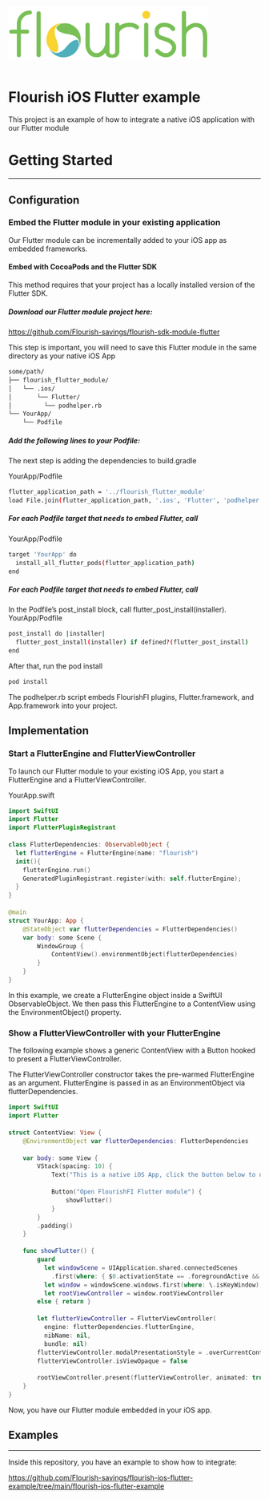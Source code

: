 [<img width="400" src="https://github.com/Flourish-savings/flourish-sdk-flutter/blob/main/images/logo_flourish.png?raw=true"/>](https://flourishfi.com)
<br>
<br>
# Flourish iOS Flutter example

This project is an example of how to integrate a native iOS application with our Flutter module
<br>

# Getting Started
___
## Configuration
### Embed the Flutter module in your existing application

Our Flutter module can be incrementally added to your iOS app as embedded frameworks.

#### Embed with CocoaPods and the Flutter SDK

This method requires that your project has a locally installed version of the Flutter SDK.

##### Download our Flutter module project here:
https://github.com/Flourish-savings/flourish-sdk-module-flutter

This step is important, you will need to save this Flutter module in the same directory as your native iOS App


```sh
some/path/
├── flourish_flutter_module/
│   └── .ios/
│       └── Flutter/
│         └── podhelper.rb
└── YourApp/
    └── Podfile
```

##### Add the following lines to your Podfile:
The next step is adding the dependencies to build.gradle

YourApp/Podfile
```sh
flutter_application_path = '../flourish_flutter_module'
load File.join(flutter_application_path, '.ios', 'Flutter', 'podhelper.rb')
```

##### For each Podfile target that needs to embed Flutter, call
YourApp/Podfile
```sh
target 'YourApp' do
  install_all_flutter_pods(flutter_application_path)
end
```

##### For each Podfile target that needs to embed Flutter, call
In the Podfile’s post_install block, call flutter_post_install(installer).
YourApp/Podfile
```sh
post_install do |installer|
  flutter_post_install(installer) if defined?(flutter_post_install)
end
```
After that, run the pod install
```sh
pod install
```
The podhelper.rb script embeds FlourishFI plugins, Flutter.framework, and App.framework into your project.


## Implementation
### Start a FlutterEngine and FlutterViewController

To launch our Flutter module to your existing iOS App, you start a FlutterEngine and a FlutterViewController.

YourApp.swift
```swift
import SwiftUI
import Flutter
import FlutterPluginRegistrant

class FlutterDependencies: ObservableObject {
  let flutterEngine = FlutterEngine(name: "flourish")
  init(){
    flutterEngine.run()
    GeneratedPluginRegistrant.register(with: self.flutterEngine);
  }
}

@main
struct YourApp: App {
    @StateObject var flutterDependencies = FlutterDependencies()
    var body: some Scene {
        WindowGroup {
            ContentView().environmentObject(flutterDependencies)
        }
    }
}
```
In this example, we create a FlutterEngine object inside a SwiftUI ObservableObject. We then pass this FlutterEngine to a ContentView using the EnvironmentObject() property.

### Show a FlutterViewController with your FlutterEngine

The following example shows a generic ContentView with a Button hooked to present a FlutterViewController.

The FlutterViewController constructor takes the pre-warmed FlutterEngine as an argument. FlutterEngine is passed in as an EnvironmentObject via flutterDependencies.

```swift
import SwiftUI
import Flutter

struct ContentView: View {
    @EnvironmentObject var flutterDependencies: FlutterDependencies
    
    var body: some View {
        VStack(spacing: 10) {
            Text("This is a native iOS App, click the button below to open our \n module in Flutter")
        
            Button("Open FlourishFI Flutter module") {
                showFlutter()
            }
        }
        .padding()
    }
    
    func showFlutter() {
        guard
          let windowScene = UIApplication.shared.connectedScenes
            .first(where: { $0.activationState == .foregroundActive && $0 is UIWindowScene }) as? UIWindowScene,
          let window = windowScene.windows.first(where: \.isKeyWindow),
          let rootViewController = window.rootViewController
        else { return }

        let flutterViewController = FlutterViewController(
          engine: flutterDependencies.flutterEngine,
          nibName: nil,
          bundle: nil)
        flutterViewController.modalPresentationStyle = .overCurrentContext
        flutterViewController.isViewOpaque = false

        rootViewController.present(flutterViewController, animated: true)
    }
}

```
Now, you have our Flutter module embedded in your iOS app.


## Examples
___
Inside this repository, you have an example to show how to integrate:

https://github.com/Flourish-savings/flourish-ios-flutter-example/tree/main/flourish-ios-flutter-example
<br>
